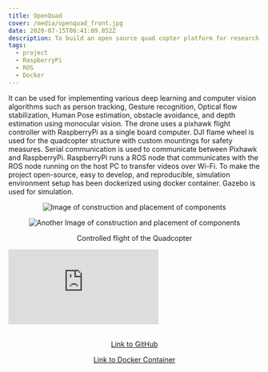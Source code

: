 ```yaml
---
title: OpenQuad
cover: /media/openquad_front.jpg
date: 2020-07-15T06:41:09.852Z
description: To build an open source quad copter platform for research work.
tags:
  - project
  - RaspberryPi
  - ROS
  - Docker
---
```

It can be used for implementing various deep learning and computer vision algorithms such as person tracking, Gesture recognition, Optical flow stabilization, Human Pose estimation, obstacle avoidance, and depth estimation using monocular vision. The drone uses a pixhawk flight controller with RaspberryPi as a single board computer. DJI flame wheel is used for the quadcopter structure with custom mountings for safety measures.
Serial communication is used to communicate between Pixhawk and RaspberryPi. RaspberryPi runs a ROS node that communicates with the ROS node running on the host PC to transfer videos over Wi-Fi. To make the project open-source, easy to develop, and reproducible, simulation environment setup has been dockerized using docker container. Gazebo is used for simulation.

<center> 

![Image of construction and placement of components](/media/openquad_1.jpg "Construction and placement of components")

![Another Image of construction and placement of components](/media/openquad_2.jpg "Construction and placement of components")

</center>

<p style="text-align: center;"> Controlled flight of the Quadcopter </p>

<Embed
  src="https://www.youtube.com/embed/j4qfZbA911A"
/>

<br />

<center>
<a href="https://github.com/OpenQuad-RMI/openquad">Link to GitHub</a>

<br />

<a href="https://hub.docker.com/r/openquad/openquadimage">Link to Docker Container</a>

</center>